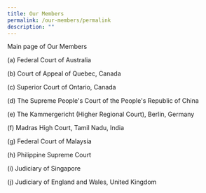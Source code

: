 ```yaml
---
title: Our Members
permalink: /our-members/permalink
description: ""
---
```

Main page of Our Members

(a) Federal Court of Australia

(b) Court of Appeal of Quebec, Canada

(c) Superior Court of Ontario, Canada

(d) The Supreme People's Court of the People's Republic of China

(e) The Kammergericht (Higher Regional Court), Berlin, Germany

(f) Madras High Court, Tamil Nadu, India

(g) Federal Court of Malaysia

(h) Philippine Supreme Court

(i) Judiciary of Singapore

(j) Judiciary of England and Wales, United Kingdom
